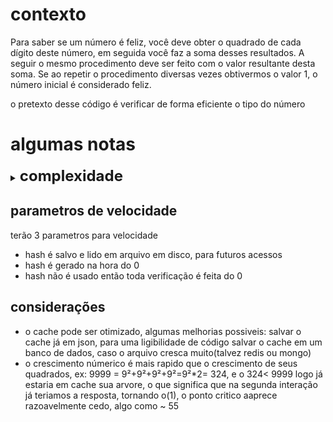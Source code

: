 # contexto
Para saber se um número é feliz, você deve obter o quadrado de cada dígito deste número, em seguida você faz a soma desses resultados. A seguir o mesmo procedimento deve ser feito com o valor resultante desta soma. Se ao repetir o procedimento diversas vezes obtivermos o valor 1, o número inicial é considerado feliz.

o pretexto desse código é verificar de forma eficiente o tipo do número

# algumas notas

<details>
<summary>
<font size=5><b>complexidade</b></font>
</summary>
fazer a sequencia para verificação se o número é feliz é altamente custoso, considerando k rotações de números
e considerenado o número k de ciclos com possivel recorrencia infinita
temos :

~~~
complexidade : O(kn)
~~~
para melhorar isso usarei dois approachs
~~~
*<b>hash set</b>: usando uma coleção de números já feitos para quebrar a sequencia garanto velocidade na entrega 
O(1) caso número ja tenha sido testado (acesso a memoria em python é sempre O(1)
mas na media a complexidade deve ser
o(kn)/O(knlogk)
que já é um avançdo em relação a sem o hash 
~~~
    
~~~
*<b>usando dois marcadores</b>: introduzindo dois marcadores consigo garantir que o número nãos e repete e casos e repita está em ciclo e logo não é feliz 
ou sejá reduzo o pior dos casos a um O(kn) aonde o k é um número nao infinito
 ~~~

</details>

## parametros de velocidade

terão 3 parametros para velocidade

* hash é salvo e lido em arquivo em disco, para futuros acessos
* hash é gerado na hora do 0
* hash não é usado então toda verificação é feita do 0

## considerações

* o cache pode ser otimizado, algumas melhorias possiveis: 
salvar o cache já em json, para uma ligibilidade de código
salvar o cache em um banco de dados, caso o arquivo cresca muito(talvez redis ou mongo)
* o crescimento númerico é mais rapido que o crescimento de seus quadrados, ex: 9999 = 9²+9²+9²+9²=9²*2= 324, e o 324< 9999 logo já estaria em cache sua arvore, o que significa que na segunda interação já teriamos a resposta, tornando o(1), o ponto critico aaprece razoavelmente cedo, algo como ~ 55


